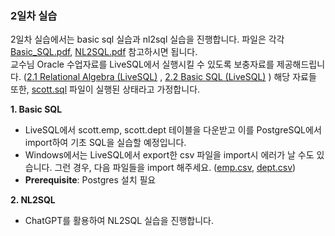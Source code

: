### 2일차 실습

2일차 실습에서는 basic sql 실습과 nl2sql 실습을 진행합니다. 파일은 각각 [Basic_SQL.pdf](./Basic_SQL.pdf), [NL2SQL.pdf](./NL2SQL.pdf) 참고하시면 됩니다.
<br/>
교수님 Oracle 수업자료를 LiveSQL에서 실행시킬 수 있도록 보충자료를 제공해드립니다. ([2.1 Relational Algebra (LiveSQL)](<./2/2.1 relational algebra.md>) , [2.2 Basic SQL (LiveSQL)](<./2/2.1 relational algebra.md>) ) 해당 자료들 또한, [scott.sql](../1/scott.sql) 파일이 실행된 상태라고 가정합니다.

**1. Basic SQL**

- LiveSQL에서 scott.emp, scott.dept 테이블을 다운받고 이를 PostgreSQL에서 import하여 기초 SQL을 실습할 예정입니다.
- Windows에서는 LiveSQL에서 export한 csv 파일을 import시 에러가 날 수도 있습니다. 그런 경우, 다음 파일들을 import 해주세요. ([emp.csv](./emp.csv), [dept.csv](./dept.csv))
- **Prerequisite**: Postgres 설치 필요

**2. NL2SQL**

- ChatGPT를 활용하여 NL2SQL 실습을 진행합니다.
